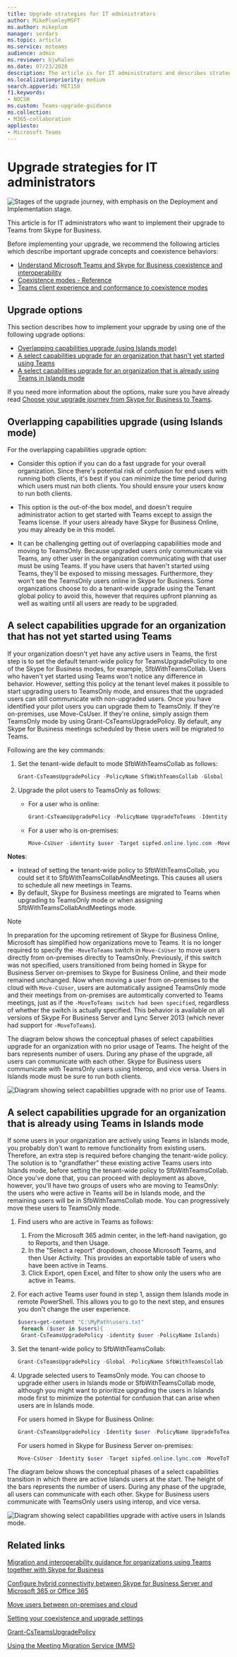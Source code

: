 ```yaml
---
title: Upgrade strategies for IT administrators
author: MikePlumleyMSFT
ms.author: mikeplum
manager: serdars
ms.topic: article
ms.service: msteams
audience: admin
ms.reviewer: bjwhalen
ms.date: 07/23/2020
description: The article is for IT administrators and describes strategies for implementing their upgrade from Skype for Business to Teams.
ms.localizationpriority: medium
search.appverid: MET150
f1.keywords:
- NOCSH
ms.custom: Teams-upgrade-guidance
ms.collection:
- M365-collaboration
appliesto:
- Microsoft Teams
---
```


# Upgrade strategies for IT administrators

![Stages of the upgrade journey, with emphasis on the Deployment and Implementation stage.](media/upgrade-banner-deployment.png "Stages of the upgrade journey, with emphasis on the Deployment and Implementation stage")

This article is for IT administrators who want to implement their upgrade to Teams from Skype for Business.

Before implementing your upgrade, we recommend the following articles which describe important upgrade concepts and coexistence behaviors:

- [Understand Microsoft Teams and Skype for Business coexistence and interoperability](teams-and-skypeforbusiness-coexistence-and-interoperability.md)
- [Coexistence modes - Reference](migration-interop-guidance-for-teams-with-skype.md)
- [Teams client experience and conformance to coexistence modes](teams-client-experience-and-conformance-to-coexistence-modes.md)

## Upgrade options

This section describes how to implement your upgrade by using one of the following upgrade options:

- [Overlapping capabilities upgrade (using Islands mode)](#overlapping-capabilities-upgrade-using-islands-mode)
- [A select capabilities upgrade for an organization that hasn't yet started using Teams](#a-select-capabilities-upgrade-for-an-organization-that-has-not-yet-started-using-teams)
- [A select capabilities upgrade for an organization that is already using Teams in Islands mode](#a-select-capabilities-upgrade-for-an-organization-that-is-already-using-teams-in-islands-mode)

If you need more information about the options, make sure you have already read [Choose your upgrade journey from Skype for Business to Teams](upgrade-and-coexistence-of-skypeforbusiness-and-teams.md).

## Overlapping capabilities upgrade (using Islands mode)

For the overlapping capabilities upgrade option:

- Consider this option if you can do a fast upgrade for your overall organization.  Since there's potential risk of confusion for end users with running both clients, it's best if you can minimize the time period during which users must run both clients. You should ensure your users know to run both clients.

- This option is the out-of-the box model, and doesn't require administrator action to get started with Teams except to assign the Teams license. If your users already have Skype for Business Online, you may already be in this model.

- It can be challenging getting out of overlapping capabilities mode and moving to TeamsOnly. Because upgraded
users only communicate via Teams, any other user in the organization communicating with that user must be using Teams.  If you have users that haven't started using Teams, they'll be exposed to missing messages. Furthermore, they won't see the TeamsOnly users online in Skype for Business. Some organizations choose to do a tenant-wide upgrade using the Tenant global policy to avoid this, however that requires upfront planning as well as waiting until all users are ready to be upgraded.

## A select capabilities upgrade for an organization that has not yet started using Teams

If your organization doesn't yet have any active users in Teams, the first step is to set the default tenant-wide policy for TeamsUpgradePolicy to one of the Skype for Business modes, for example, SfbWithTeamsCollab.  Users who haven't yet started using Teams won't notice any difference in behavior. However, setting this policy at the tenant level makes it possible to start upgrading users to TeamsOnly mode, and ensures that the upgraded users can still communicate with non-upgraded users.  Once you have identified your pilot users you can upgrade them to TeamsOnly.  If they're on-premises, use Move-CsUser. If they're online, simply assign them TeamsOnly mode by using Grant-CsTeamsUpgradePolicy. By default, any Skype for Business meetings scheduled by these users will be migrated to Teams.

Following are the key commands:

1. Set the tenant-wide default to mode SfbWithTeamsCollab as follows:

   ```PowerShell
   Grant-CsTeamsUpgradePolicy -PolicyName SfbWithTeamsCollab -Global
   ```

2. Upgrade the pilot users to TeamsOnly as follows:

   - For a user who is online:

     ```PowerShell
     Grant-CsTeamsUpgradePolicy -PolicyName UpgradeToTeams -Identity $username
     ```

   - For a user who is on-premises:

     ```PowerShell
     Move-CsUser -identity $user -Target sipfed.online.lync.com -MoveToTeams -credential $cred
     ```

**Notes**:

- Instead of setting the tenant-wide policy to SfbWithTeamsCollab, you could set it to SfbWithTeamsCollabAndMeetings. This causes all users to schedule all new meetings in Teams.
- By default, Skype for Business meetings are migrated to Teams when upgrading to TeamsOnly mode or when assigning SfbWithTeamsCollabAndMeetings mode.

> [!NOTE]
> In preparation for the upcoming retirement of Skype for Business Online, Microsoft has simplified how organizations move to Teams. It is no longer required to specify the `-MoveToTeams` switch in `Move-CsUser` to move users directly from on-premises directly to TeamsOnly. Previously, if this switch was not specified, users transitioned from being homed in Skype for Business Server on-premises to Skype for Business Online, and their mode remained unchanged. Now when moving a user from on-premises to the cloud with `Move-CsUser`, users are automatically assigned TeamsOnly mode and their meetings from on-premises are automtically converted to Teams meetings, just as if the `-MoveToTeams switch had been specified`, regardless of whether the switch is actually specified. This behavior is available on all versions of Skype For Business Server and Lync Server 2013 (which never had support for `-MoveToTeams`).

The diagram below shows the conceptual phases of select capabilities upgrade for an organization with no prior usage of Teams. The height of the bars represents number of users. During any phase of the upgrade, all users can communicate with each other.  Skype for Business users communicate with TeamsOnly users using Interop, and vice versa. Users in Islands mode must be sure to run both clients.

![Diagram showing select capabilities upgrade with no prior use of Teams.](media/teams-upgrade-1.png)

## A select capabilities upgrade for an organization that is already using Teams in Islands mode

If some users in your organization are actively using Teams in Islands mode, you probably don't want to remove functionality from existing users. Therefore, an extra step is required before changing the tenant-wide policy. The solution is to "grandfather" these existing active Teams users into Islands mode, before setting the tenant-wide policy to SfbWithTeamsCollab.  Once you've done that, you can proceed with deployment as above, however, you'll have two groups of users who are moving to TeamsOnly:  the users who were active in Teams will be in Islands mode, and the remaining users will be in SfbWithTeamsCollab mode. You can progressively move these users to TeamsOnly mode.

1. Find users who are active in Teams as follows:

   1. From the Microsoft 365 admin center, in the left-hand navigation, go to Reports, and then Usage.
   2. In the "Select a report" dropdown, choose Microsoft Teams, and then User Activity. This provides an exportable table of users who have been active in Teams.
   3. Click Export, open Excel, and filter to show only the users who are active in Teams.

2. For each active Teams user found in step 1, assign them Islands mode in remote PowerShell. This allows you to go to the next step, and ensures you don't change the user experience.

   ```PowerShell
   $users=get-content "C:\MyPath\users.txt"
    foreach ($user in $users){
    Grant-CsTeamsUpgradePolicy -identity $user -PolicyName Islands}
   ```

3. Set the tenant-wide policy to SfbWithTeamsCollab:

   ```PowerShell
   Grant-CsTeamsUpgradePolicy -Global -PolicyName SfbWithTeamsCollab
   ```

4. Upgrade selected users to TeamsOnly mode. You can choose to upgrade either users in Islands mode or SfbWithTeamsCollab mode, although you might want to prioritize upgrading the users in Islands mode first to minimize the potential for confusion that can arise when users are in Islands mode.

   For users homed in Skype for Business Online:

   ```PowerShell
   Grant-CsTeamsUpgradePolicy -Identity $user -PolicyName UpgradeToTeams
   ```

   For users homed in Skype for Business Server on-premises:

   ```PowerShell
   Move-CsUser -Identity $user -Target sipfed.online.lync.com -MoveToTeams -credential $cred
   ```

The diagram below shows the conceptual phases of a select capabilities transition in which there are active Islands users at the start. The height of the bars represents the number of users. During any phase of the upgrade, all users can communicate with each other.  Skype for Business users communicate with TeamsOnly users using interop, and vice versa.

![Diagram showing select capabilities upgrade with active users in Islands mode.](media/teams-upgrade-2.png)

## Related links

[Migration and interoperability guidance for organizations using Teams together with Skype for Business](migration-interop-guidance-for-teams-with-skype.md)

[Configure hybrid connectivity between Skype for Business Server and Microsoft 365 or Office 365](/SkypeForBusiness/hybrid/configure-hybrid-connectivity)

[Move users between on-premises and cloud](/SkypeForBusiness/hybrid/move-users-between-on-premises-and-cloud)

[Setting your coexistence and upgrade settings](setting-your-coexistence-and-upgrade-settings.md)

[Grant-CsTeamsUpgradePolicy](/powershell/module/skype/grant-csteamsupgradepolicy)

[Using the Meeting Migration Service (MMS)](/skypeforbusiness/audio-conferencing-in-office-365/setting-up-the-meeting-migration-service-mms)
